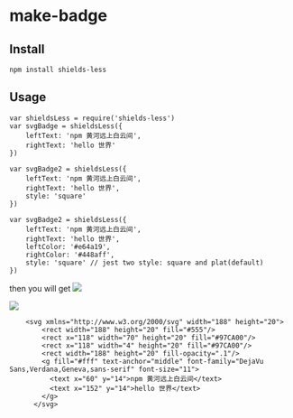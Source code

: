 # make-badge

## Install

```
npm install shields-less
```

## Usage

```
var shieldsLess = require('shields-less')
var svgBadge = shieldsLess({
    leftText: 'npm 黄河远上白云间',
    rightText: 'hello 世界'
})

var svgBadge2 = shieldsLess({
    leftText: 'npm 黄河远上白云间',
    rightText: 'hello 世界',
    style: 'square'
})

var svgBadge2 = shieldsLess({
    leftText: 'npm 黄河远上白云间',
    rightText: 'hello 世界',
    leftColor: '#e64a19',
    rightColor: '#448aff',
    style: 'square' // jest two style: square and plat(default)
})
```

then you will get
![](http://p3alsaatj.bkt.clouddn.com/20180921135353_EqNSvd_Jietu20180921-135344.jpeg)

![](http://p3alsaatj.bkt.clouddn.com/20180921140334_6qcL7V_Jietu20180921-140322.jpeg)

```
    <svg xmlns="http://www.w3.org/2000/svg" width="188" height="20">
        <rect width="188" height="20" fill="#555"/>
        <rect x="118" width="70" height="20" fill="#97CA00"/>
        <rect x="118" width="4" height="20" fill="#97CA00"/>
        <rect width="188" height="20" fill-opacity=".1"/>
        <g fill="#fff" text-anchor="middle" font-family="DejaVu Sans,Verdana,Geneva,sans-serif" font-size="11">
          <text x="60" y="14">npm 黄河远上白云间</text>
          <text x="152" y="14">hello 世界</text>
        </g>
      </svg>
```